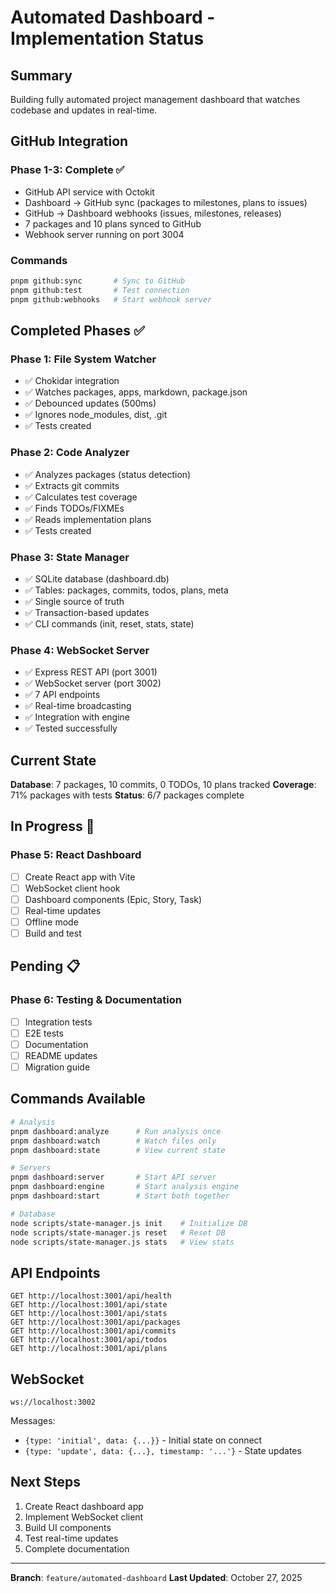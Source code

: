 # Automated Dashboard - Implementation Status

## Summary

Building fully automated project management dashboard that watches codebase and updates in real-time.

## GitHub Integration

### Phase 1-3: Complete ✅
- GitHub API service with Octokit
- Dashboard → GitHub sync (packages to milestones, plans to issues)
- GitHub → Dashboard webhooks (issues, milestones, releases)
- 7 packages and 10 plans synced to GitHub
- Webhook server running on port 3004

### Commands
```bash
pnpm github:sync       # Sync to GitHub
pnpm github:test       # Test connection
pnpm github:webhooks   # Start webhook server
```

## Completed Phases ✅

### Phase 1: File System Watcher
- ✅ Chokidar integration
- ✅ Watches packages, apps, markdown, package.json
- ✅ Debounced updates (500ms)
- ✅ Ignores node_modules, dist, .git
- ✅ Tests created

### Phase 2: Code Analyzer
- ✅ Analyzes packages (status detection)
- ✅ Extracts git commits
- ✅ Calculates test coverage
- ✅ Finds TODOs/FIXMEs
- ✅ Reads implementation plans
- ✅ Tests created

### Phase 3: State Manager
- ✅ SQLite database (dashboard.db)
- ✅ Tables: packages, commits, todos, plans, meta
- ✅ Single source of truth
- ✅ Transaction-based updates
- ✅ CLI commands (init, reset, stats, state)

### Phase 4: WebSocket Server
- ✅ Express REST API (port 3001)
- ✅ WebSocket server (port 3002)
- ✅ 7 API endpoints
- ✅ Real-time broadcasting
- ✅ Integration with engine
- ✅ Tested successfully

## Current State

**Database**: 7 packages, 10 commits, 0 TODOs, 10 plans tracked
**Coverage**: 71% packages with tests
**Status**: 6/7 packages complete

## In Progress 🔄

### Phase 5: React Dashboard
- [ ] Create React app with Vite
- [ ] WebSocket client hook
- [ ] Dashboard components (Epic, Story, Task)
- [ ] Real-time updates
- [ ] Offline mode
- [ ] Build and test

## Pending 📋

### Phase 6: Testing & Documentation
- [ ] Integration tests
- [ ] E2E tests
- [ ] Documentation
- [ ] README updates
- [ ] Migration guide

## Commands Available

```bash
# Analysis
pnpm dashboard:analyze      # Run analysis once
pnpm dashboard:watch        # Watch files only
pnpm dashboard:state        # View current state

# Servers
pnpm dashboard:server       # Start API server
pnpm dashboard:engine       # Start analysis engine
pnpm dashboard:start        # Start both together

# Database
node scripts/state-manager.js init    # Initialize DB
node scripts/state-manager.js reset   # Reset DB
node scripts/state-manager.js stats   # View stats
```

## API Endpoints

```
GET http://localhost:3001/api/health
GET http://localhost:3001/api/state
GET http://localhost:3001/api/stats
GET http://localhost:3001/api/packages
GET http://localhost:3001/api/commits
GET http://localhost:3001/api/todos
GET http://localhost:3001/api/plans
```

## WebSocket

```
ws://localhost:3002
```

Messages:
- `{type: 'initial', data: {...}}` - Initial state on connect
- `{type: 'update', data: {...}, timestamp: '...'}` - State updates

## Next Steps

1. Create React dashboard app
2. Implement WebSocket client
3. Build UI components
4. Test real-time updates
5. Complete documentation

---

**Branch**: `feature/automated-dashboard`
**Last Updated**: October 27, 2025
